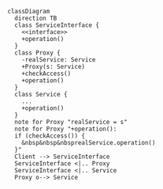 ﻿```mermaid
classDiagram
  direction TB
  class ServiceInterface {
    <<interface>>
    +operation()
  }
  class Proxy {
    -realService: Service
    +Proxy(s: Service)
    +checkAccess()
    +operation()
  }
  class Service {
    ...
    +operation()
  }
  note for Proxy "realService = s"
  note for Proxy "+operation():
  if (checkAccess()) {
    &nbsp&nbsp&nbsprealService.operation()
  }"
  Client --> ServiceInterface
  ServiceInterface <|.. Proxy  
  ServiceInterface <|.. Service
  Proxy o--> Service
 ```